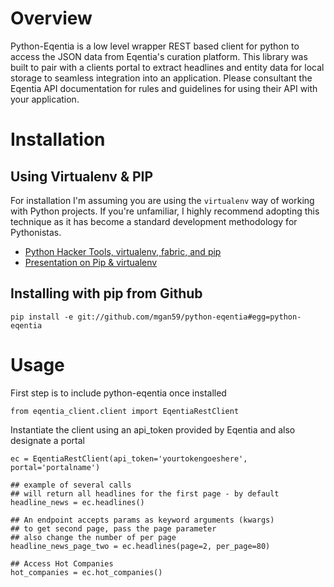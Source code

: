 # Overview

  Python-Eqentia is a low level wrapper REST based client for python to access the JSON data from Eqentia's curation platform.  This library was built to pair with a clients portal to extract headlines and entity data for local storage to seamless integration into an application.  Please consultant the Eqentia API documentation for rules and guidelines for using their API with your application.  


# Installation

## Using Virtualenv & PIP
  For installation I'm assuming you are using the `virtualenv` way of working with Python projects.  If you're unfamiliar, I highly recommend adopting this technique as it has become a standard development methodology for Pythonistas.
  
  * [Python Hacker Tools, virtualenv, fabric, and pip](http://www.clemesha.org/blog/modern-python-hacker-tools-virtualenv-fabric-pip)
  * [Presentation on Pip & virtualenv](http://mathematism.com/2009/07/30/presentation-pip-and-virtualenv/)

## Installing with pip from Github

    pip install -e git://github.com/mgan59/python-eqentia#egg=python-eqentia


# Usage

  First step is to include python-eqentia once installed
  
    from eqentia_client.client import EqentiaRestClient
    

  Instantiate the client using an api_token provided by Eqentia and also designate a portal
  
    ec = EqentiaRestClient(api_token='yourtokengoeshere', portal='portalname')
    
    ## example of several calls
    ## will return all headlines for the first page - by default
    headline_news = ec.headlines()
    
    ## An endpoint accepts params as keyword arguments (kwargs)
    ## to get second page, pass the page parameter
    ## also change the number of per page
    headline_news_page_two = ec.headlines(page=2, per_page=80)
    
    ## Access Hot Companies
    hot_companies = ec.hot_companies()


